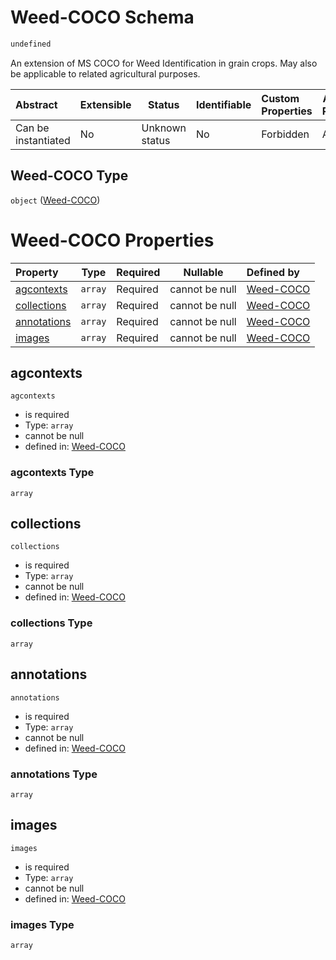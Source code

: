 # Weed-COCO Schema

```txt
undefined
```

An extension of MS COCO for Weed Identification in grain crops.
May also be applicable to related agricultural purposes.


| Abstract            | Extensible | Status         | Identifiable | Custom Properties | Additional Properties | Access Restrictions | Defined In                                                  |
| :------------------ | ---------- | -------------- | ------------ | :---------------- | --------------------- | ------------------- | ----------------------------------------------------------- |
| Can be instantiated | No         | Unknown status | No           | Forbidden         | Allowed               | none                | [main.schema.json](main.schema.json "open original schema") |

## Weed-COCO Type

`object` ([Weed-COCO](main.md))

# Weed-COCO Properties

| Property                    | Type    | Required | Nullable       | Defined by                                                                      |
| :-------------------------- | ------- | -------- | -------------- | :------------------------------------------------------------------------------ |
| [agcontexts](#agcontexts)   | `array` | Required | cannot be null | [Weed-COCO](main-properties-agcontexts.md "undefined#/properties/agcontexts")   |
| [collections](#collections) | `array` | Required | cannot be null | [Weed-COCO](main-properties-collections.md "undefined#/properties/collections") |
| [annotations](#annotations) | `array` | Required | cannot be null | [Weed-COCO](main-properties-annotations.md "undefined#/properties/annotations") |
| [images](#images)           | `array` | Required | cannot be null | [Weed-COCO](main-properties-images.md "undefined#/properties/images")           |

## agcontexts




`agcontexts`

-   is required
-   Type: `array`
-   cannot be null
-   defined in: [Weed-COCO](main-properties-agcontexts.md "undefined#/properties/agcontexts")

### agcontexts Type

`array`

## collections




`collections`

-   is required
-   Type: `array`
-   cannot be null
-   defined in: [Weed-COCO](main-properties-collections.md "undefined#/properties/collections")

### collections Type

`array`

## annotations




`annotations`

-   is required
-   Type: `array`
-   cannot be null
-   defined in: [Weed-COCO](main-properties-annotations.md "undefined#/properties/annotations")

### annotations Type

`array`

## images




`images`

-   is required
-   Type: `array`
-   cannot be null
-   defined in: [Weed-COCO](main-properties-images.md "undefined#/properties/images")

### images Type

`array`
